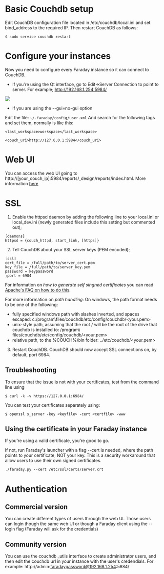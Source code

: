 # Basic Couchdb setup
Edit CouchDB configuration file located in /etc/couchdb/local.ini and set bind_address to the required IP.
Then restart CouchDB as follows:
```
$ sudo service couchdb restart
```

# Configure your instances
Now you need to configure every Faraday instance so it can connect to CouchDB.

* If you're using the Qt interface, go to Edit->Server Connection to point to server. For example; http://192.168.1.254:5984/

![](https://raw.github.com/wiki/infobyte/faraday/images/change_server.png)

* If you are using the --gui=no-gui option

Edit the file: `~/.faraday/config/user.xml`
And search for the following tags and set them, normally is like this:

`<last_workspace>workspace</last_workspace>`

`<couch_uri>http://127.0.0.1:5984</couch_uri>`

# Web UI
You can access the web UI going to http://[your_couch_ip]:5984/reports/_design/reports/index.html.
More information [here](https://github.com/infobyte/faraday/wiki/Usage#web-ui)

# SSL
1) Enable the httpsd daemon by adding the following line to your local.ini or local_dev.ini (newly generated files include this setting but commented out);
```
[daemons]
httpsd = {couch_httpd, start_link, [https]}
```
2) Tell CouchDB about your SSL server keys (PEM encoded);
```
[ssl]
cert_file = /full/path/to/server_cert.pem
key_file = /full/path/to/server_key.pem
password = keypassword
;port = 6984
```
For information on *how to generate self singned certificates* you can read [Apache's FAQ on how to do this](https://cwiki.apache.org/confluence/pages/viewpage.action?pageId=48203146).

For more information on *path handling*:
On windows, the path format needs to be one of the following:
* fully specified windows path with slashes inverted, and spaces escaped: c:/program\\files/couchdb/etc/config/couchdb/<your.pem>
* unix-style path, assuming that the root / will be the root of the drive that couchdb is installed to: /program\ files/couchdb/etc/config/couchdb/<your.pem>
* relative path, to the %COUCH%/bin folder: ../etc/couchdb/<your.pem>

3) Restart CouchDB.
CouchDB should now accept SSL connections on, by default, port 6984.

## Troubleshooting
To ensure that the issue is not with your certificates, test from the command line using
```
$ curl -k -v https://127.0.0.1:6984/
```
You can test your certificates separately using:
```
$ openssl s_server -key <keyfile> -cert <certfile> -www
```
## Using the certificate in your Faraday instance
If you're using a valid certificate, you're good to go.

If not, run Faraday's launcher with a flag --cert is needed, where the path points to your certificate, NOT your key. This is a security workaround that allow users to use their own signed certificates.
```
./faraday.py --cert /etc/ssl/certs/server.crt
```

# Authentication
## Commercial version

You can create different types of users through the web UI. Those users can login though the same web UI or though a Faraday client using the --login flag (Faraday will ask for the credentials)

## Community version
You can use the couchdb _utils interface to create administrator users, and then edit the couchdb url in your instance with the user's credendials. For example: http://admin:faradaypassword@192.168.1.254:5984/
